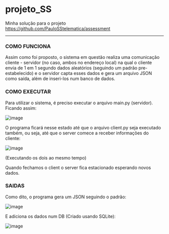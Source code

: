 # projeto_SS
Minha solução para o projeto https://github.com/PauloSStelematica/assessment

------------------------------------------------------------------------------

<h3>COMO FUNCIONA</h3>

Assim como foi proposto, o sistema em questão realiza uma comunicação cliente - servidor (no caso, ambos no endereço local) na qual o cliente envia de 1 em 1 segundo dados aleatórios (seguindo um padrão pre-estabelecido) e o servidor capta esses dados e gera um arquivo JSON como saída, além de inseri-los num banco de dados.

<h3>COMO EXECUTAR</h3>

Para utilizar o sistema, é preciso executar o arquivo main.py (servidor). Ficando assim: 

![image](https://user-images.githubusercontent.com/70926962/209584551-133ed81f-e7be-458a-8650-d2153e5d47d2.png)

O programa ficará nesse estado até que o arquivo client.py seja executado também, ou seja, até que o server comece a receber informações do cliente:

![image](https://user-images.githubusercontent.com/70926962/209584647-a1103cea-855c-456c-886b-ec7720aa9328.png)

(Executando os dois ao mesmo tempo)

Quando fechamos o client o server fica estacionado esperando novos dados.

<h3>SAIDAS</h3>

Como dito, o programa gera um JSON seguindo o padrão:

![image](https://user-images.githubusercontent.com/70926962/209584759-bda8b528-021b-4902-8a2b-5ec44c093d18.png)

E adiciona os dados num DB (Criado usando SQLite):

![image](https://user-images.githubusercontent.com/70926962/209584848-735d261a-a2a6-4810-8397-ecfb483a19fe.png)


